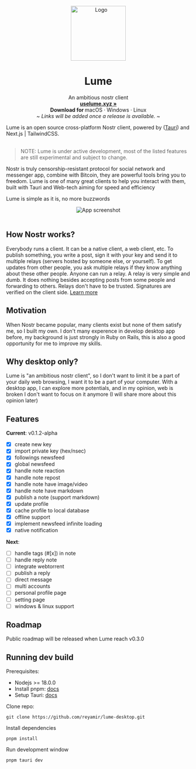 <p align="center">
  <a href="#">
    
  </a>
  <p align="center">
   <img width="150" height="150" src="https://bafybeiascaupgzgxuoercns33vhxhq7c6oibhvxnzenvurgsjdyr4jp3la.ipfs.w3s.link/macos-512.png" alt="Logo">
  </p>
  <h1 align="center"><b>Lume</b></h1>
  <p align="center">
    An ambitious nostr client
    <br />
    <a href="https://uselume.xyz"><strong>uselume.xyz »</strong></a>
    <br />
    <b>Download for </b>
    macOS
    ·
    Windows
    ·
    Linux
    <br />
    <i>~ Links will be added once a release is available. ~</i>
  </p>
</p>
Lume is an open source cross-platform Nostr client, powered by (<a href="https://tauri.app" target="_blank">Tauri</a>) and Next.js | TailwindCSS. 
<br/>
<br/>

> NOTE: Lume is under active development, most of the listed features are still experimental and subject to change.

Nostr is truly censorship-resistant protocol for social network and messenger app, combine with Bitcoin, they are powerful tools bring you to freedom. Lume is one of many great clients to help you interact with them, built with Tauri and Web-tech aiming for speed and efficiency

Lume is simple as it is, no more buzzwords

<p align="center">
  <img src="https://bafybeiczmks7vkylveykhj5xef743wht7cq664mf5gzxb6nf32yol3qgaq.ipfs.w3s.link/app-screenshot.png" alt="App screenshot">
  <br />
  <br />
</p>

## How Nostr works?

Everybody runs a client. It can be a native client, a web client, etc. To publish something, you write a post, sign it with your key and send it to multiple relays (servers hosted by someone else, or yourself). To get updates from other people, you ask multiple relays if they know anything about these other people. Anyone can run a relay. A relay is very simple and dumb. It does nothing besides accepting posts from some people and forwarding to others. Relays don't have to be trusted. Signatures are verified on the client side. [Learn more](https://github.com/nostr-protocol/nostr)

## Motivation

When Nostr became popular, many clients exist but none of them satisfy me, so I built my own. I don't many experence in develop desktop app before, my background is just strongly in Ruby on Rails, this is also a good opportunity for me to improve my skills.

## Why desktop only?

Lume is "an ambitious nostr client", so I don't want to limit it be a part of your daily web browsing, I want it to be a part of your computer. With a desktop app, I can explore more potentials, and in my opinion, web is broken I don't want to focus on it anymore (I will share more about this opinion later)

## Features

**Current**: v0.1.2-alpha

- [x] create new key
- [x] import private key (hex/nsec)
- [x] followings newsfeed
- [x] global newsfeed
- [x] handle note reaction
- [x] handle note repost
- [x] handle note have image/video
- [x] handle note have markdown
- [x] publish a note (support markdown)
- [x] update profile
- [x] cache profile to local database
- [x] offline support
- [x] implement newsfeed infinite loading
- [x] native notification

**Next**:

- [ ] handle tags (#[x]) in note
- [ ] handle reply note
- [ ] integrate webtorrent
- [ ] publish a reply
- [ ] direct message
- [ ] multi accounts
- [ ] personal profile page
- [ ] setting page
- [ ] windows & linux support

## Roadmap

Public roadmap will be released when Lume reach v0.3.0

## Running dev build

Prerequisites:

- Nodejs >= 18.0.0
- Install pnpm: [docs](https://pnpm.io/)
- Setup Tauri: [docs](https://tauri.app/v1/guides/getting-started/prerequisites)

Clone repo:

```
git clone https://github.com/reyamir/lume-desktop.git
```

Install dependencies

```
pnpm install
```

Run development window

```
pnpm tauri dev
```

